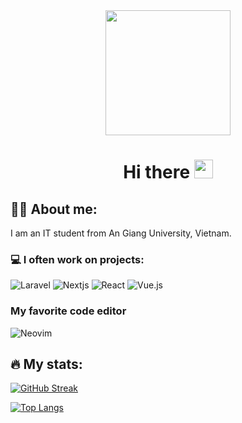 
<div align="center" >
<!-- <img src="https://media.giphy.com/media/UcK7JalnjCz0k/giphy.gif" width="200" height="200" /> -->
<img src="https://media.giphy.com/media/maNB0qAiRVAty/giphy.gif" width="200" height="200" />
<h1>
  Hi there
  <img src="https://media.giphy.com/media/hvRJCLFzcasrR4ia7z/giphy.gif" width="30px"/>
</h1>
</div>

## 👨‍💻 About me:

I am an IT student from An Giang University, Vietnam.

### 💻 I often work on projects:

![Laravel](https://img.shields.io/badge/Laravel-FF2D20?style=for-the-badge&logo=laravel&logoColor=white) ![Nextjs](https://img.shields.io/badge/next%20js-000000?style=for-the-badge&logo=nextdotjs&logoColor=white) ![React](https://img.shields.io/badge/React-20232A?style=for-the-badge&logo=react&logoColor=61DAFB) ![Vue.js](https://img.shields.io/badge/vuejs-%2335495e.svg?style=for-the-badge&logo=vuedotjs&logoColor=%234FC08D)

### My favorite code editor

![Neovim](https://img.shields.io/badge/NeoVim-%2357A143.svg?&style=for-the-badge&logo=neovim&logoColor=white)

## 🔥 My stats:

[![GitHub Streak](http://github-readme-streak-stats.herokuapp.com?user=nhat-tien&theme=light&background=ffffff)](https://git.io/streak-stats)

[![Top Langs](https://github-readme-stats.vercel.app/api/top-langs/?username=nhat-tien&layout=compact&theme=vision-friendly-light)](https://github.com/anuraghazra/github-readme-stats)
